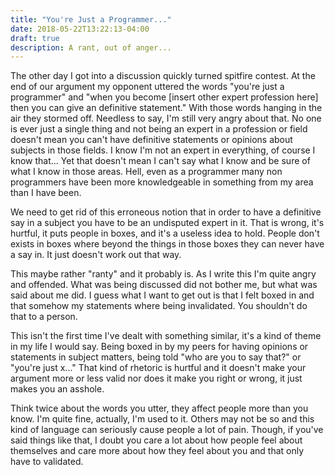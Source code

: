 ```yaml
---
title: "You're Just a Programmer..."
date: 2018-05-22T13:22:13-04:00
draft: true
description: A rant, out of anger...
---
```


The other day I got into a discussion quickly turned spitfire contest. At the end of our argument my opponent uttered the words "you're just a programmer" and "when you become [insert other expert profession here] then you can give an definitive statement." With those words hanging in the air they stormed off. Needless to say, I'm still very angry about that. No one is ever just a single thing and not being an expert in a profession or field doesn't mean you can't have definitive statements or opinions about subjects in those fields. I know I'm not an expert in everything, of course I know that... Yet that doesn't mean I can't say what I know and be sure of what I know in those areas. Hell, even as a programmer many non programmers have been more knowledgeable in something from my area than I have been.

We need to get rid of this erroneous notion that in order to have a definitive say in a subject you have to be an undisputed expert in it. That is wrong, it's hurtful, it puts people in boxes, and it's a useless idea to hold. People don't exists in boxes where beyond the things in those boxes they can never have a say in. It just doesn't work out that way.

This maybe rather "ranty" and it probably is. As I write this I'm quite angry and offended. What was being discussed did not bother me, but what was said about me did. I guess what I want to get out is that I felt boxed in and that somehow my statements where being invalidated. You shouldn't do that to a person.

This isn't the first time I've dealt with something similar, it's a kind of theme in my life I would say. Being boxed in by my peers for having opinions or statements in subject matters, being told "who are you to say that?" or "you're just x..." That kind of rhetoric is hurtful and it doesn't make your argument more or less valid nor does it make you right or wrong, it just makes you an asshole.

Think twice about the words you utter, they affect people more than you know. I'm quite fine, actually, I'm used to it. Others may not be so and this kind of language can seriously cause people a lot of pain. Though, if you've said things like that, I doubt you care a lot about how people feel about themselves and care more about how they feel about you and that only have to validated.